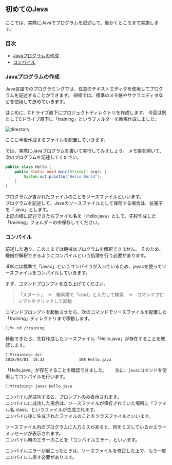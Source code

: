 ## 初めてのJava
ここでは、実際にJavaでプログラムを記述して、動かくところまで実施します。

### 目次
* [Javaプログラムの作成](#sec1)
* [コンパイル](#sec2)


### <a name="sec1"></a>Javaプログラムの作成
Java言語でのプログラミングでは、任意のテキストエディタを使用してプログラムを記述することができます。
研修では、標準のメモ帳やサクラエディタなどを使用して進めていきます。

はじめに、Cドライブ直下にプロジェクトディレクトリを作成します。
今回は例としてCドライブ直下に「training」というフォルダーを新規作成しました。

![directory](https://user-images.githubusercontent.com/32017808/38170409-f9384202-35bf-11e8-8a4d-47631a4b86d7.png)

ここに今後作成するファイルを配置していきます。


では、実際にJavaプログラムを書いて実行してみましょう。
メモ帳を開いて、次のプログラムを記述してください。

```java
public class Hello {
	public static void main(String[] args) {
		System.out.println("Hello World");
	}
}
```

プログラムが書かれたファイルのことをソースファイルといいます。  
プログラムを記述して、Javaのソースファイルとして保存する場合は、拡張子を「.java」とします。  
上記の様に記述できたらファイル名を「Hello.java」として、先程作成した「training」フォルダーの中保存してください。

### <a name="sec2"></a>コンパイル
前述した通り、このままでは機械はプログラムを解釈できません。
そのため、機械が解釈できるようにコンパイルという処理を行う必要があります。

JDKには標準で「javac」というコンパイラが入っているため、javacを使ってソースファイルをコンパイルしていきます。

まず、コマンドプロンプトを立ち上げてください。
> 「スタート」　→　検索欄で「cmd」と入力して検索　→　コマンドプロンプトをクリックして起動

コマンドプロンプトを起動させたら、次のコマンドでソースファイルを配置した「training」ディレクトリまで移動します。

```bash
C;¥> cd /training
```

移動できたら、先程作成したソースファイル「Hello.java」が存在することを確認します。

```bash
C:¥training> dir
2018/04/01  15:33               108 Hello.java
```

「Hello.java」が存在することを確認できました。　　
次に、`javac`コマンドを使用してコンパイルを行います。

```bash
C:¥training> javac Hello.java
```

コンパイルが成功すると、プロンプトのみ表示されます。  
コンパイルに成功した場合は、ソースファイルが保存されていた場所に「ファイル名.class」というファイルが生成されます。  
コンパイル後に生成されたファイルのことをクラスファイルといいます。

ソースファイル内のプログラムに入力ミスがあると、何をミスしているかエラーメッセージが表示されます。  
コンパイル時のエラーのことを「コンパイルエラー」といいます。

コンパイルエラーが起こったときは、ソースファイルを修正した上で、もう一度コンパイルし直す必要があります。






